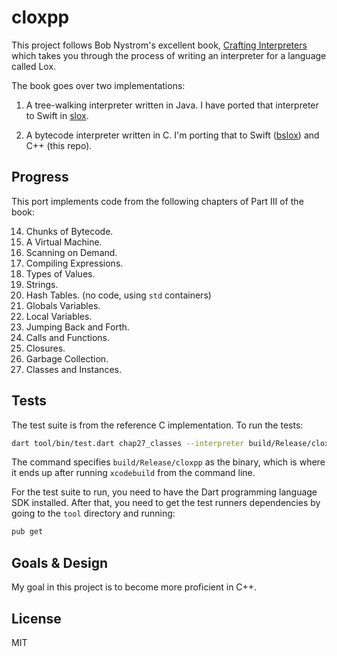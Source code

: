 # cloxpp

This project follows Bob Nystrom's excellent book, [Crafting Interpreters](http://www.craftinginterpreters.com) which takes you through the process of writing an interpreter for a language called Lox.

The book goes over two implementations:

1. A tree-walking interpreter written in Java. I have ported that interpreter to Swift in [slox](https://github.com/hashemi/slox).

2. A bytecode interpreter written in C. I'm porting that to Swift ([bslox](https://github.com/hashemi/bslox)) and C++ (this repo).

## Progress
This port implements code from the following chapters of Part III of the book:

14. Chunks of Bytecode.
15. A Virtual Machine.
16. Scanning on Demand.
17. Compiling Expressions.
18. Types of Values.
19. Strings.
20. Hash Tables. (no code, using `std` containers)
21. Globals Variables.
22. Local Variables.
23. Jumping Back and Forth.
24. Calls and Functions.
25. Closures.
26. Garbage Collection.
27. Classes and Instances.

## Tests

The test suite is from the reference C implementation. To run the tests:

```zsh
dart tool/bin/test.dart chap27_classes --interpreter build/Release/cloxpp
```

The command specifies `build/Release/cloxpp` as the binary, which is where it ends up after running `xcodebuild` from the command line.

For the test suite to run, you need to have the Dart programming language SDK installed. After that, you need to get the test runners dependencies by going to the `tool` directory and running:

```zsh
pub get
```

## Goals & Design
My goal in this project is to become more proficient in C++.

## License
MIT